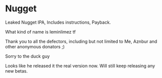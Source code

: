 # Nugget
Leaked Nugget IPA, Includes instructions, Payback.

What kind of name is leminlimez tf

Thank you to all the defectors, including but not limited to Me, Aznbur and other anonymous donators ;)

Sorry to the duck guy

Looks like he released it the real version now. Will still keep releasing any new betas.
